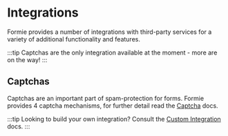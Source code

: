 # Integrations
Formie provides a number of integrations with third-party services for a variety of additional functionality and features.

:::tip
Captchas are the only integration available at the moment - more are on the way!
:::

## Captchas
Captchas are an important part of spam-protection for forms. Formie provides 4 captcha mechanisms, for further detail read the [Captcha]() docs.

:::tip
Looking to build your own integration? Consult the [Custom Integration]() docs.
:::